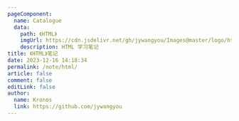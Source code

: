 ```yaml
---
pageComponent:
  name: Catalogue
  data:
    path: 《HTML》
    imgUrl: https://cdn.jsdelivr.net/gh/jywangyou/Images@master/logo/html.1yh8jg2umgxs.webp
    description: HTML 学习笔记
title: 《HTML》笔记
date: 2023-12-16 14:18:34
permalink: /note/html/
article: false
comment: false
editLink: false
author: 
  name: Kronos
  link: https://github.com/jywangyou
---
```

